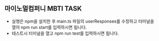 ## 마이노멀컴퍼니 MBTI TASK

- 실행은 npm을 설치한 후 main.ts 파일의 userResponses를 수정하고 터미널을 열어 npm run start를 입력하시면 됩니다.
- 테스트시 터미널을 열고 npm run test를 입력하시면 됩니다.
